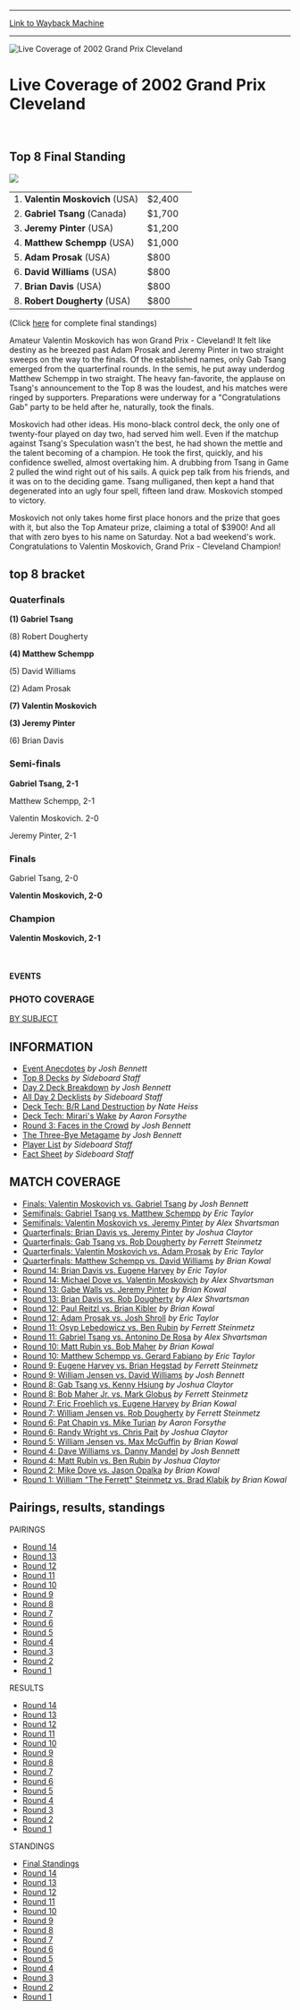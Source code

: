 
---
[Link to Wayback Machine](https://web.archive.org/web/20151205235644/http://magic.wizards.com/en/events/coverage/gpcle02)

[_metadata_:description]:- " "
[_metadata_:generator]:- "Drupal 7 (http://drupal.org)"
[_metadata_:node]:- "773436"
[_metadata_:source]:- "div-block-system-main"
[_metadata_:title]:- "Live Coverage of 2002 Grand Prix Cleveland"
[_metadata_:wayback_capture_timestamp]:- "2015-12-05 23:56:44"
[_metadata_:wayback_raw_url]:- "https://web.archive.org/web/20151205235644id_/http://magic.wizards.com/en/events/coverage/gpcle02"
[_metadata_:wayback_url]:- "http://magic.wizards.com/en/events/coverage/gpcle02"
---







![Live Coverage of 2002 Grand Prix Cleveland](https://media.magic.wizards.com/images/banner/large_1.jpg)





Live Coverage of 2002 Grand Prix Cleveland
==========================================












 



Top 8 Final Standing
--------------------


![](https://media.magic.wizards.com/image_legacy_migration/sideboard/images/gpcle02/a870.jpg)


|  |  |  |
| --- | --- | --- |
| 1. **Valentin Moskovich** (USA) | $2,400 |
| 2. **Gabriel Tsang** (Canada) | $1,700 |
| 3. **Jeremy Pinter** (USA) | $1,200 |
| 4. **Matthew Schempp** (USA) | $1,000 |
| 5. **Adam Prosak** (USA) | $800 |
| 6. **David Williams** (USA) | $800 |
| 7. **Brian Davis** (USA) | $800 |
| 8. **Robert Dougherty** (USA) | $800 |


(Click [here](/en/articles/archive/event-coverage/2002-grand-prix-cleveland-final-standings-2002-09-08) for complete final standings)


Amateur Valentin Moskovich has won Grand Prix - Cleveland! It felt like destiny as he breezed past Adam Prosak and Jeremy Pinter in two straight sweeps on the way to the finals. Of the established names, only Gab Tsang emerged from the quarterfinal rounds. In the semis, he put away underdog Matthew Schempp in two straight. The heavy fan-favorite, the applause on Tsang's announcement to the Top 8 was the loudest, and his matches were ringed by supporters. Preparations were underway for a "Congratulations Gab" party to be held after he, naturally, took the finals.


Moskovich had other ideas. His mono-black control deck, the only one of twenty-four played on day two, had served him well. Even if the matchup against Tsang's Speculation wasn't the best, he had shown the mettle and the talent becoming of a champion. He took the first, quickly, and his confidence swelled, almost overtaking him. A drubbing from Tsang in Game 2 pulled the wind right out of his sails. A quick pep talk from his friends, and it was on to the deciding game. Tsang mulliganed, then kept a hand that degenerated into an ugly four spell, fifteen land draw. Moskovich stomped to victory.


Moskovich not only takes home first place honors and the prize that goes with it, but also the Top Amateur prize, claiming a total of $3900! And all that with zero byes to his name on Saturday. Not a bad weekend's work. Congratulations to Valentin Moskovich, Grand Prix - Cleveland Champion!


top 8 bracket
-------------





### Quaterfinals





**(1) Gabriel Tsang**




(8) Robert Dougherty






**(4) Matthew Schempp**




(5) David Williams






(2) Adam Prosak




**(7) Valentin Moskovich**






**(3) Jeremy Pinter**




(6) Brian Davis







### Semi-finals





**Gabriel Tsang, 2-1**




Matthew Schempp, 2-1






Valentin Moskovich. 2-0




Jeremy Pinter, 2-1







### Finals





Gabriel Tsang, 2-0




**Valentin Moskovich, 2-0**







### Champion





**Valentin Moskovich, 2-1**








 







#### EVENTS


### PHOTO COVERAGE


[BY SUBJECT](/en/articles/archive/event-coverage/photo-coverage-2002-09-05)









INFORMATION
-----------



* [Event Anecdotes](/en/articles/archive/event-coverage/event-anecdotes-2002-09-08)
*by Josh Bennett*
* [Top 8 Decks](/en/articles/archive/event-coverage/2002-grand-prix-cleveland-top-8-decks-2002-09-08)
*by Sideboard Staff*
* [Day 2 Deck Breakdown](/en/articles/archive/event-coverage/day-2-deck-breakdown-2002-09-08)
*by Josh Bennett*
* [All Day 2 Decklists](/en/articles/archive/event-coverage/2002-grand-prix-cleveland-day-2-decks-2002-09-08)
*by Sideboard Staff*
* [Deck Tech: B/R Land Destruction](/en/articles/archive/event-coverage/deck-tech-br-land-destruction-2002-09-07)
*by Nate Heiss*
* [Deck Tech: Mirari's Wake](/en/articles/archive/event-coverage/deck-tech-miraris-wake-2002-09-07)
*by Aaron Forsythe*
* [Round 3: Faces in the Crowd](/en/articles/archive/event-coverage/round-3-faces-crowd-2002-09-07)
*by Josh Bennett*
* [The Three-Bye Metagame](/en/articles/archive/event-coverage/three-bye-metagame-2002-09-07)
*by Josh Bennett*
* [Player List](/en/articles/archive/event-coverage/2002-grand-prix-cleveland-player-list-2002-09-07)
*by Sideboard Staff*
* [Fact Sheet](/en/articles/archive/feature/grand-prix-cleveland-2002-04-23)
*by Sideboard Staff*



MATCH COVERAGE
--------------



* [Finals: Valentin Moskovich vs. Gabriel Tsang](/en/articles/archive/event-coverage/finals-valentin-moskovich-vs-gabriel-tsang-2002-09-08)
*by Josh Bennett*
* [Semifinals: Gabriel Tsang vs. Matthew Schempp](/en/articles/archive/event-coverage/semifinals-gabriel-tsang-vs-matthew-schempp-2002-09-08)
*by Eric Taylor*
* [Semifinals: Valentin Moskovich vs. Jeremy Pinter](/en/articles/archive/event-coverage/semifinals-valentin-moskovich-vs-jeremy-pinter-2002-09-08)
*by Alex Shvartsman*
* [Quarterfinals: Brian Davis vs. Jeremy Pinter](/en/articles/archive/event-coverage/quarterfinals-brian-davis-vs-jeremy-pinter-2002-09-08)
*by Joshua Claytor*
* [Quarterfinals: Gab Tsang vs. Rob Dougherty](/en/articles/archive/event-coverage/quarterfinals-gab-tsang-vs-rob-dougherty-2002-09-08)
*by Ferrett Steinmetz*
* [Quarterfinals: Valentin Moskovich vs. Adam Prosak](/en/articles/archive/event-coverage/quarterfinals-valentin-moskovich-vs-adam-prosak-2002-09-08)
*by Eric Taylor*
* [Quarterfinals: Matthew Schempp vs. David Williams](/en/articles/archive/event-coverage/quarterfinals-david-williams-vs-matthew-schempp-2002-09-08)
*by Brian Kowal*
* [Round 14: Brian Davis vs. Eugene Harvey](/en/articles/archive/event-coverage/round-14-brian-davis-vs-eugene-harvey-2002-09-08)
*by Eric Taylor*
* [Round 14: Michael Dove vs. Valentin Moskovich](/en/articles/archive/event-coverage/round-14-michael-dove-vs-valentin-moskovich-2002-09-08)
*by Alex Shvartsman*
* [Round 13: Gabe Walls vs. Jeremy Pinter](/en/articles/archive/event-coverage/round-13-gabe-walls-vs-jeremy-pinter-2002-09-08)
*by Brian Kowal*
* [Round 13: Brian Davis vs. Rob Dougherty](/en/articles/archive/event-coverage/round-13-brian-davis-vs-rob-dougherty-2002-09-08)
*by Alex Shvartsman*
* [Round 12: Paul Reitzl vs. Brian Kibler](/en/articles/archive/event-coverage/round-12-paul-reitzl-vs-brian-kibler-2002-09-08)
*by Brian Kowal*
* [Round 12: Adam Prosak vs. Josh Shroll](/en/articles/archive/event-coverage/round-12-adam-prosak-vs-josh-shroll-2002-09-08)
*by Eric Taylor*
* [Round 11: Osyp Lebedowicz vs. Ben Rubin](/en/articles/archive/event-coverage/round-11-osyp-lebedowicz-vs-ben-rubin-2002-09-08)
*by Ferrett Steinmetz*
* [Round 11: Gabriel Tsang vs. Antonino De Rosa](/en/articles/archive/event-coverage/round-11-antonino-de-rosa-vs-gabriel-tsang-2002-09-08)
*by Alex Shvartsman*
* [Round 10: Matt Rubin vs. Bob Maher](/en/articles/archive/event-coverage/round-10-matt-rubin-vs-bob-maher-2002-09-08)
*by Brian Kowal*
* [Round 10: Matthew Schempp vs. Gerard Fabiano](/en/articles/archive/event-coverage/round-10-matthew-schempp-vs-gerard-fabiano-2002-09-08)
*by Eric Taylor*
* [Round 9: Eugene Harvey vs. Brian Hegstad](/en/articles/archive/event-coverage/round-9-eugene-harvey-vs-brian-hegstad-2002-09-08)
*by Ferrett Steinmetz*
* [Round 9: William Jensen vs. David Williams](/en/articles/archive/event-coverage/round-9-william-jensen-vs-david-williams-2002-09-08)
*by Josh Bennett*
* [Round 8: Gab Tsang vs. Kenny Hsiung](/en/articles/archive/event-coverage/round-8-gab-tsang-vs-kenny-hsiung-2002-09-07-0)
*by Joshua Claytor*
* [Round 8: Bob Maher Jr. vs. Mark Globus](/en/articles/archive/event-coverage/round-8-bob-maher-jr-vs-mark-globus-2002-09-07)
*by Ferrett Steinmetz*
* [Round 7: Eric Froehlich vs. Eugene Harvey](/en/articles/archive/event-coverage/round-7-eric-froehlich-vs-eugene-harvey-2002-09-07)
*by Brian Kowal*
* [Round 7: William Jensen vs. Rob Dougherty](/en/articles/archive/event-coverage/round-7-william-baby-huey-jensen-vs-rob-dougherty-2002-09-07)
*by Ferrett Steinmetz*
* [Round 6: Pat Chapin vs. Mike Turian](/en/articles/archive/event-coverage/round-6-mike-turian-vs-patrick-chapin-2002-09-07)
*by Aaron Forsythe*
* [Round 6: Randy Wright vs. Chris Pait](/en/articles/archive/event-coverage/round-6-randy-wright-vs-chris-pait-2002-09-07)
*by Joshua Claytor*
* [Round 5: William Jensen vs. Max McGuffin](/en/articles/archive/event-coverage/round-5-william-huey-jensen-vs-max-mcguffin-2002-09-07)
*by Brian Kowal*
* [Round 4: Dave Williams vs. Danny Mandel](/en/articles/archive/event-coverage/round-4-dave-williams-vs-danny-mandel-2002-09-07)
*by Josh Bennett*
* [Round 4: Matt Rubin vs. Ben Rubin](/en/articles/archive/event-coverage/round-4-matt-rubin-vs-ben-rubin-2002-09-07)
*by Joshua Claytor*
* [Round 2: Mike Dove vs. Jason Opalka](/en/articles/archive/event-coverage/round-2-mike-dove-vs-jason-opalka-2002-09-07)
*by Brian Kowal*
* [Round 1: William "The Ferrett" Steinmetz vs. Brad Klabik](/en/articles/archive/event-coverage/round-1-william-ferrett-steinmetz-vs-brad-klabik-2002-09-07)
*by Brian Kowal*



Pairings, results, standings
----------------------------



PAIRINGS



* [Round 14](/en/articles/archive/event-coverage/round-14-pairings-2002-09-08)
* [Round 13](/en/articles/archive/event-coverage/round-13-pairings-2002-09-08)
* [Round 12](/en/articles/archive/event-coverage/round-12-pairings-2002-09-08)
* [Round 11](/en/articles/archive/event-coverage/round-11-pairings-2002-09-08)
* [Round 10](/en/articles/archive/event-coverage/round-10-pairings-2002-09-08)
* [Round 9](/en/articles/archive/event-coverage/round-9-pairings-2002-09-08)
* [Round 8](/en/articles/archive/event-coverage/round-8-pairings-2002-09-07)
* [Round 7](/en/articles/archive/event-coverage/round-7-pairings-2002-09-07)
* [Round 6](/en/articles/archive/event-coverage/round-6-pairings-2002-09-07)
* [Round 5](/en/articles/archive/event-coverage/round-5-pairings-2002-09-07)
* [Round 4](/en/articles/archive/event-coverage/round-4-pairings-2002-09-07)
* [Round 3](/en/articles/archive/event-coverage/round-3-pairings-2002-09-07)
* [Round 2](/en/articles/archive/event-coverage/round-2-pairings-2002-09-07)
* [Round 1](/en/articles/archive/event-coverage/round-1-pairings-2002-09-07)



RESULTS



* [Round 14](/en/articles/archive/event-coverage/round-14-results-2002-09-08)
* [Round 13](/en/articles/archive/event-coverage/round-13-results-2002-09-08)
* [Round 12](/en/articles/archive/event-coverage/round-12-results-2002-09-08)
* [Round 11](/en/articles/archive/event-coverage/round-11-results-2002-09-08)
* [Round 10](/en/articles/archive/event-coverage/round-10-results-2002-09-08)
* [Round 9](/en/articles/archive/event-coverage/round-9-results-2002-09-08)
* [Round 8](/en/articles/archive/event-coverage/round-8-results-2002-09-07)
* [Round 7](/en/articles/archive/event-coverage/round-7-results-2002-09-07)
* [Round 6](/en/articles/archive/event-coverage/round-6-results-2002-09-07)
* [Round 5](/en/articles/archive/event-coverage/round-5-results-2002-09-07)
* [Round 4](/en/articles/archive/event-coverage/round-4-results-2002-09-07)
* [Round 3](/en/articles/archive/event-coverage/round-3-results-2002-09-07)
* [Round 2](/en/articles/archive/event-coverage/round-2-results-2002-09-07)
* [Round 1](/en/articles/archive/event-coverage/round-1-results-2002-09-07)



STANDINGS



* [Final Standings](/en/articles/archive/event-coverage/2002-grand-prix-cleveland-final-standings-2002-09-08)
* [Round 14](/en/articles/archive/event-coverage/round-14-standings-2002-09-08)
* [Round 13](/en/articles/archive/event-coverage/round-13-standings-2002-09-08)
* [Round 12](/en/articles/archive/event-coverage/round-12-standings-2002-09-08)
* [Round 11](/en/articles/archive/event-coverage/round-11-standings-2002-09-08)
* [Round 10](/en/articles/archive/event-coverage/round-10-standings-2002-09-08)
* [Round 9](/en/articles/archive/event-coverage/round-9-standings-2002-09-08)
* [Round 8](/en/articles/archive/event-coverage/round-8-standings-2002-09-07)
* [Round 7](/en/articles/archive/event-coverage/round-7-standings-2002-09-07)
* [Round 6](/en/articles/archive/event-coverage/round-6-standings-2002-09-07)
* [Round 5](/en/articles/archive/event-coverage/round-5-standings-2002-09-07)
* [Round 4](/en/articles/archive/event-coverage/round-4-standings-2002-09-07)
* [Round 3](/en/articles/archive/event-coverage/round-3-standings-2002-09-07)
* [Round 2](/en/articles/archive/event-coverage/round-2-standings-2002-09-07)
* [Round 1](/en/articles/archive/event-coverage/round-1-standings-2002-09-07)




 

